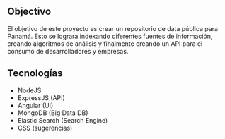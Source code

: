 Objectivo
------------

El objetivo de este proyecto es crear un repositorio de data pública para Panamá. Esto se lograra indexando diferentes fuentes de información, creando algoritmos de análisis y finalmente creando un API para el consumo de desarrolladores y empresas.

Tecnologías
------------

* NodeJS
* ExpressJS (API)
* Angular (UI)
* MongoDB (Big Data DB)
* Elastic Search (Search Engine)
* CSS (sugerencias)